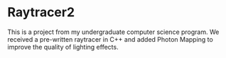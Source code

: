 Raytracer2
==========

This is a project from my undergraduate computer science program.  We received a pre-written raytracer in C++ and added Photon Mapping to improve the quality of lighting effects.
